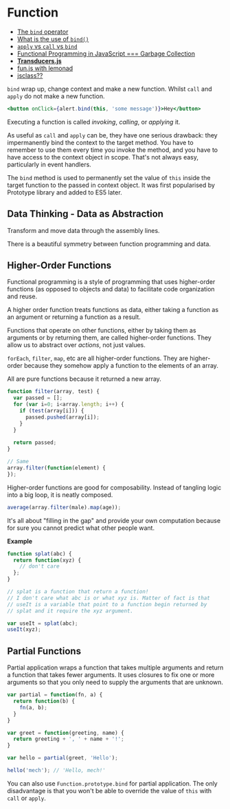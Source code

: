 # Function

* [The `bind` operator](https://medium.com/@matthewwithanm/api-design-the-bind-operator-5a22d255bb18)
* [What is the use of `bind()`](http://stackoverflow.com/questions/2236747/bind-method-of-javascript)
* [`apply` vs `call` vs `bind`](http://stackoverflow.com/questions/15455009/js-call-apply-vs-bind)
* [Functional Programming in JavaScript === Garbage Collection](http://awardwinningfjords.com/2014/04/21/functional-programming-in-javascript-equals-garbage.html)
* [**Transducers.js**](http://jlongster.com/Transducers.js--A-JavaScript-Library-for-Transformation-of-Data)
* [fun.js with lemonad](http://fogus.github.io/lemonad/)
* [jsclass??](http://jsclass.jcoglan.com/comparable.html)

`bind` wrap up, change context and make a new function. Whilst `call` and `apply` do not make a new function.

```jsx
<button onClick={alert.bind(this, 'some message')}>Hey</button>
```

Executing a function is called *invoking*, *calling*, or *applying* it.

As useful as `call` and `apply` can be, they have one serious drawback: they impermanently bind the context to the target method. You have to remember to use them every time you invoke the method, and you have to have access to the context object in scope. That's not always easy, particularly in event handlers.

The `bind` method is used to permanently set the value of `this` inside the target function to the passed in context object. It was first popularised by Prototype library and added to ES5 later.

## Data Thinking - Data as Abstraction

Transform and move data through the assembly lines.

There is a beautiful symmetry between function programming and data.

## Higher-Order Functions

Functional programming is a style of programming that uses higher-order functions (as opposed to objects and data) to facilitate code organization and reuse.

A higher order function treats functions as data, either taking a function as an argument or returning a function as a result.

Functions that operate on other functions, either by taking them as arguments or by returning them, are called higher-order functions. They allow us to abstract over *actions*, not just values.

`forEach`, `filter`, `map`, etc are all higher-order functions. They are higher-order because they somehow apply a function to the elements of an array.

All are pure functions because it returned a new array.

```js
function filter(array, test) {
  var passed = [];
  for (var i=0; i<array.length; i++) {
    if (test(array[i])) {
      passed.pushed(array[i]);    }  }
  
  return passed;}

// Same
array.filter(function(element) {});
```

Higher-order functions are good for composability. Instead of tangling logic into a big loop, it is neatly composed.

```js
average(array.filter(male).map(age));
```

It's all about "filling in the gap" and provide your own computation because for sure you cannot predict what other people want.

**Example**

```js
function splat(abc) {
  return function(xyz) {
    // don't care  };}

// splat is a function that return a function!
// I don't care what abc is or what xyz is. Matter of fact is that
// useIt is a variable that point to a function begin returned by
// splat and it require the xyz argument.

var useIt = splat(abc);
useIt(xyz);
```

## Partial Functions

Partial application wraps a function that takes multiple arguments and return a function that takes fewer arguments. It uses closures to fix one or more arguments so that you only need to supply the arguments that are unknown.

```js
var partial = function(fn, a) {
  return function(b) {
    fn(a, b);  }}

var greet = function(greeting, name) {
  return greeting + ', ' + name + '!';}

var hello = partial(greet, 'Hello');

hello('mech'); // 'Hello, mech!'
```

You can also use `Function.prototype.bind` for partial application. The only disadvantage is that you won't be able to override the value of `this` with `call` or `apply`.